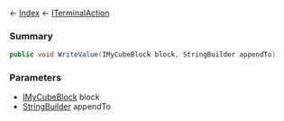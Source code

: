 ← [Index](Api-Index) ← [ITerminalAction](Sandbox.ModAPI.Interfaces.ITerminalAction)

### Summary

```csharp
public void WriteValue(IMyCubeBlock block, StringBuilder appendTo)
```

### Parameters

* [IMyCubeBlock](VRage.Game.ModAPI.Ingame.IMyCubeBlock) block
* [StringBuilder](System.Text.StringBuilder) appendTo
